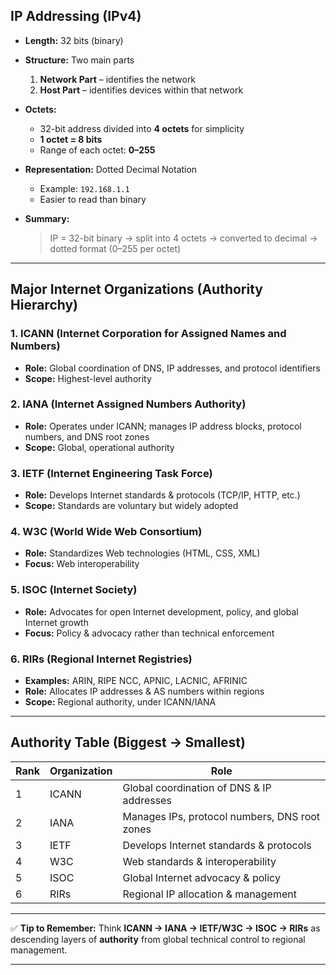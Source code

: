 ## **IP Addressing (IPv4)**

- **Length:** 32 bits (binary)

- **Structure:** Two main parts

  1. **Network Part** – identifies the network
  2. **Host Part** – identifies devices within that network

- **Octets:**

  - 32-bit address divided into **4 octets** for simplicity
  - **1 octet = 8 bits**
  - Range of each octet: **0–255**

- **Representation:** Dotted Decimal Notation

  - Example: `192.168.1.1`
  - Easier to read than binary

- **Summary:**

  > IP = 32-bit binary → split into 4 octets → converted to decimal → dotted format (0–255 per octet)

---

## **Major Internet Organizations (Authority Hierarchy)**

### **1. ICANN (Internet Corporation for Assigned Names and Numbers)**

- **Role:** Global coordination of DNS, IP addresses, and protocol identifiers
- **Scope:** Highest-level authority

### **2. IANA (Internet Assigned Numbers Authority)**

- **Role:** Operates under ICANN; manages IP address blocks, protocol numbers, and DNS root zones
- **Scope:** Global, operational authority

### **3. IETF (Internet Engineering Task Force)**

- **Role:** Develops Internet standards & protocols (TCP/IP, HTTP, etc.)
- **Scope:** Standards are voluntary but widely adopted

### **4. W3C (World Wide Web Consortium)**

- **Role:** Standardizes Web technologies (HTML, CSS, XML)
- **Focus:** Web interoperability

### **5. ISOC (Internet Society)**

- **Role:** Advocates for open Internet development, policy, and global Internet growth
- **Focus:** Policy & advocacy rather than technical enforcement

### **6. RIRs (Regional Internet Registries)**

- **Examples:** ARIN, RIPE NCC, APNIC, LACNIC, AFRINIC
- **Role:** Allocates IP addresses & AS numbers within regions
- **Scope:** Regional authority, under ICANN/IANA

---

## **Authority Table (Biggest → Smallest)**

| Rank | Organization | Role                                          |
| ---- | ------------ | --------------------------------------------- |
| 1    | ICANN        | Global coordination of DNS & IP addresses     |
| 2    | IANA         | Manages IPs, protocol numbers, DNS root zones |
| 3    | IETF         | Develops Internet standards & protocols       |
| 4    | W3C          | Web standards & interoperability              |
| 5    | ISOC         | Global Internet advocacy & policy             |
| 6    | RIRs         | Regional IP allocation & management           |

---

✅ **Tip to Remember:**
Think **ICANN → IANA → IETF/W3C → ISOC → RIRs** as descending layers of **authority** from global technical control to regional management.

---

